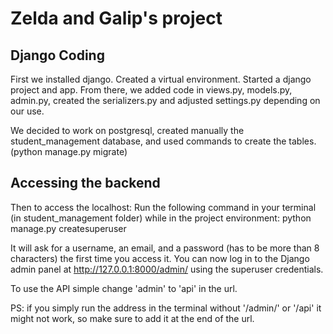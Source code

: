 # Zelda and Galip's project

## Django Coding 

First we installed django. Created a virtual environment. Started a django project and app. From there, we added code in views.py, models.py, admin.py, created the serializers.py and adjusted settings.py depending on our use.

We decided to work on postgresql, created manually the student_management database, and used commands to create the tables. (python manage.py migrate)

## Accessing the backend

Then to access the localhost:
Run the following command in your terminal (in student_management folder) while in the project environment: python manage.py createsuperuser

It will ask for a username, an email, and a password (has to be more than 8 characters) the first time you access it.
You can now log in to the Django admin panel at http://127.0.0.1:8000/admin/ using the superuser credentials.

To use the API simple change 'admin' to 'api' in the url.

PS: if you simply run the address in the terminal without '/admin/' or '/api' it might not work, so make sure to add it at the end of the url.